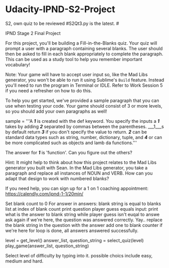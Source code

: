 # Udacity-IPND-S2-Project
S2, own quiz to be reviewed
#S2Qt3.py is the latest. #

IPND Stage 2 Final Project

For this project, you'll be building a Fill-in-the-Blanks quiz.
Your quiz will prompt a user with a paragraph containing several blanks.
The user should then be asked to fill in each blank appropriately to complete the paragraph.
This can be used as a study tool to help you remember important vocabulary!

Note: Your game will have to accept user input so, like the Mad Libs generator,
you won't be able to run it using Sublime's `Build` feature.
Instead you'll need to run the program in Terminal or IDLE.
Refer to Work Session 5 if you need a refresher on how to do this.

To help you get started, we've provided a sample paragraph that you can use when testing your code.
Your game should consist of 3 or more levels, so you should add your own paragraphs as well!

sample = '''A ___1___ is created with the def keyword. You specify the inputs a ___1___ takes by
adding ___2___ separated by commas between the parentheses. ___1___s by default return ___3___ if you
don't specify the value to return. ___2___ can be standard data types such as string, number, dictionary,
tuple, and ___4___ or can be more complicated such as objects and lamb da functions.'''

The answer for ___1___ is 'function'. Can you figure out the others?


Hint: It might help to think about how this project relates to the Mad Libs generator you built with Sean.
In the Mad Libs generator, you take a paragraph and replace all instances of NOUN and VERB.
How can you adapt that design to work with numbered blanks?

If you need help, you can sign up for a 1 on 1 coaching appointment: https://calendly.com/ipnd-1-1/20min/

Set blank count to 0
For answer in answers:
blank string is equal to blanks list at index of blank count
print question
player guess equals input: print what is the answer to blank string
while player guess isn't euqal to answe
ask again
if we're here, the question was answered correctly. Yay..
replace the blank string in the question with the answer
add one to blank counter
if we're here for loop is done, all answers answered successfully.


level = get_level()
answer_list, question_string = select_quiz(level)
play_game(answer_list, question_string)

Select level of difficulty by typing into it. possible choics include easy, medium and hard. 
